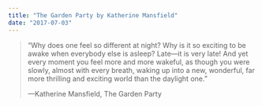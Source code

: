 ```yaml
---
title: "The Garden Party by Katherine Mansfield"
date: "2017-07-03"
---
```


> “Why does one feel so different at night? Why is it so exciting to be awake when everybody else is asleep? Late—it is very late! And yet every moment you feel more and more wakeful, as though you were slowly, almost with every breath, waking up into a new, wonderful, far more thrilling and exciting world than the daylight one.”
> 
> —Katherine Mansfield, The Garden Party
